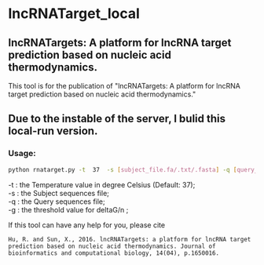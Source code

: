 # lncRNATarget_local
## lncRNATargets: A platform for lncRNA target prediction based on nucleic acid thermodynamics.

This tool is for the publication of "lncRNATargets: A platform for lncRNA target prediction based on nucleic acid thermodynamics."
## Due to the instable of the server, I bulid this local-run version.

### Usage:

```bash
python rnatarget.py -t  37  -s [subject_file.fa/.txt/.fasta] -q [query_file.fa/.txt/.fasta] -g -0.05
```

-t : the Temperature value in degree Celsius (Default: 37);<br>
-s : the Subject sequences file;<br>
-q : the Query sequences file;<br>
-g : the threshold value for deltaG/n ; <br>


If this tool can have any help for you, please cite

`Hu, R. and Sun, X., 2016. lncRNATargets: a platform for lncRNA target prediction based on nucleic acid thermodynamics. Journal of bioinformatics and computational biology, 14(04), p.1650016.`
